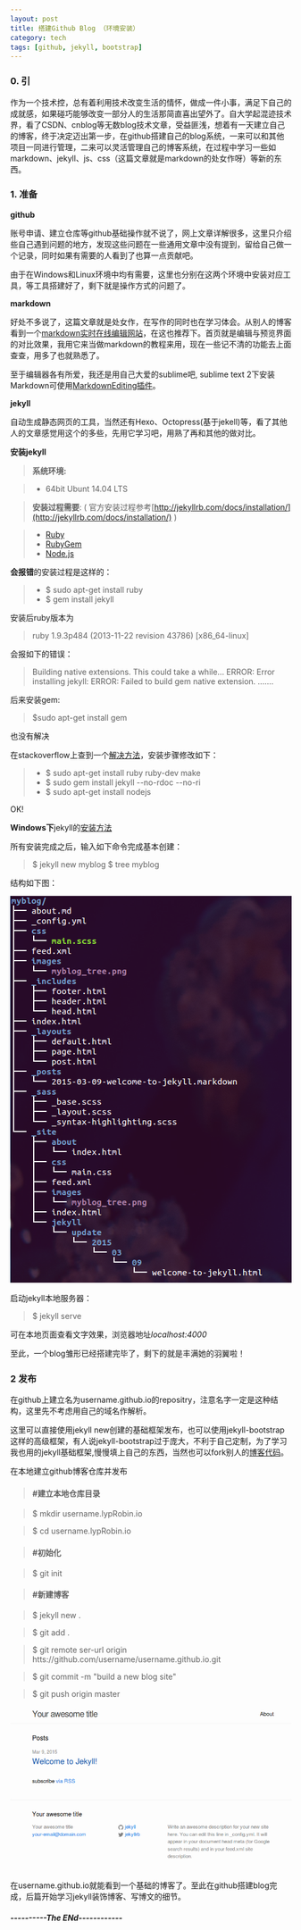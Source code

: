 ```yaml
---
layout: post
title: 搭建Github Blog （环境安装）
category: tech
tags: [github, jekyll, bootstrap]
---
```


### 0. 引

作为一个技术控，总有着利用技术改变生活的情怀，做成一件小事，满足下自己的成就感，如果碰巧能够改变一部分人的生活那简直喜出望外了。自大学起混迹技术界，看了CSDN、cnblog等无数blog技术文章，受益匪浅，想着有一天建立自己的博客，终于决定迈出第一步，在github搭建自己的blog系统，一来可以和其他项目一同进行管理，二来可以灵活管理自己的博客系统，在过程中学习一些如markdown、jekyll、js、css（这篇文章就是markdown的处女作呀）等新的东西。

### 1. 准备

**github**

账号申请、建立仓库等github基础操作就不说了，网上文章详解很多，这里只介绍些自己遇到问题的地方，发现这些问题在一些通用文章中没有提到，留给自己做一个记录，同时如果有需要的人看到了也算一点贡献吧。

由于在Windows和Linux环境中均有需要，这里也分别在这两个环境中安装对应工具，等工具搭建好了，剩下就是操作方式的问题了。


**markdown**

好处不多说了，这篇文章就是处女作，在写作的同时也在学习体会。从别人的博客看到一个[markdown实时在线编辑网站](https://stackedit.io/editor)，在这也推荐下。首页就是编辑与预览界面的对比效果，我用它来当做markdown的教程来用，现在一些记不清的功能去上面查查，用多了也就熟悉了。

至于编辑器各有所爱，我还是用自己大爱的sublime吧, sublime text 2下安装Markdown可使用[MarkdownEditing插件](https://github.com/SublimeText-Markdown/MarkdownEditing)。

**jekyll**

自动生成静态网页的工具，当然还有Hexo、Octopress(基于jekell)等，看了其他人的文章感觉用这个的多些，先用它学习吧，用熟了再和其他的做对比。

**安装jekyll**

> **系统环境:**

> - 64bit Ubunt 14.04 LTS

> **安装过程需要**: ( 官方安装过程参考[http://jekyllrb.com/docs/installation/](http://jekyllrb.com/docs/installation/) )

> - [Ruby](https://www.ruby-lang.org/en/downloads/)
> - [RubyGem](https://rubygems.org/pages/download)
> - [Node.js](https://nodejs.org/)


**会报错**的安装过程是这样的：

> - $ sudo apt-get install ruby
> - $ gem install jekyll

安装后ruby版本为

> ruby 1.9.3p484 (2013-11-22 revision 43786) [x86_64-linux]


会报如下的错误：

> Building native extensions.  This could take a while...
ERROR:  Error installing jekyll:
        ERROR: Failed to build gem native extension.
  .......

后来安装gem:

> $sudo apt-get install gem

也没有解决

在stackoverflow上查到一个[解决方法](http://stackoverflow.com/questions/22460117/error-error-installing-jekyll-error-failed-to-build-gem-native-extension)，安装步骤修改如下：

> - $ sudo apt-get install ruby ruby-dev make
> - $ sudo gem install jekyll --no-rdoc --no-ri
> - $ sudo apt-get install nodejs 

OK!

**Windows下**jekyll的[安装方法](http://jekyllrb.com/docs/windows/#installation)

所有安装完成之后，输入如下命令完成基本创建：

> $ jekyll new myblog
> $ tree myblog

结构如下图：

![myblog_tree](/images/2014-6-7-build-GithubBlog-setup/myblog_tree.png)

启动jekyll本地服务器：

> $ jekyll serve

可在本地页面查看文字效果，浏览器地址*localhost:4000*

至此，一个blog雏形已经搭建完毕了，剩下的就是丰满她的羽翼啦！

### 2 发布

在github上建立名为username.github.io的repositry，注意名字一定是这种结构，这里先不考虑用自己的域名作解析。

这里可以直接使用jekyll new创建的基础框架发布，也可以使用jekyll-bootstrap这样的高级框架，有人说jekyll-bootstrap过于庞大，不利于自己定制，为了学习我也用的jekyll基础框架,慢慢填上自己的东西，当然也可以fork别人的[博客代码](https://github.com/jekyll/jekyll/wiki/Sites)。

在本地建立github博客仓库并发布

> #### #建立本地仓库目录

> $ mkdir username.lypRobin.io

> $ cd username.lypRobin.io

> #### #初始化

> $ git init

> #### #新建博客

> $ jekyll new .

> $ git add .

> $ git remote ser-url origin htts://github.com/username/username.github.io.git

> $ git commit -m "build a new blog site"

> $ git push origin master

![blog-sample](/images/2014-6-7-build-GithubBlog-setup/blog-sample.png "blog-sample")

在username.github.io就能看到一个基础的博客了。至此在github搭建blog完成，后篇开始学习jekyll装饰博客、写博文的细节。




####  *----------The ENd------------*




























